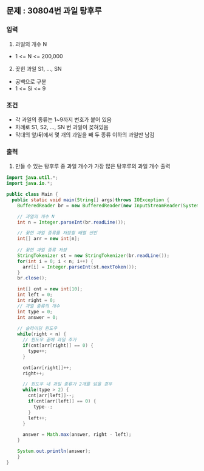 ## 문제 : 30804번 과일 탕후루 

### 입력
1. 과일의 개수 N
- 1 <= N <= 200,000
2. 꽂힌 과일 S1, ..., SN
- 공백으로 구분 
- 1 <= Si <= 9

### 조건 
- 각 과일의 종류는 1~9까지 번호가 붙어 있음 
- 차례로 S1, S2, ..., SN 번 과일이 꽂혀있음 
- 막대의 앞/뒤에서 몇 개의 과일을 빼 두 종류 이하의 과일만 남김 

### 출력
1. 만들 수 있는 탕후루 중 과일 개수가 가장 많은 탕후루의 과일 개수 출력 

```java
import java.util.*;
import java.io.*;

public class Main {
  public static void main(String[] args)throws IOException {
    BufferedReader br = new BufferedReader(new InputStreamReader(System.in));

    // 과일의 개수 N
    int n = Integer.parseInt(br.readLine());

    // 꽂힌 과일 종류를 저장할 배열 선언 
    int[] arr = new int[n]; 
    
    // 꽂힌 과일 종류 저장 
    StringTokenizer st = new StringTokenizer(br.readLine());
    for(int i = 0; i < n; i++) {
      arr[i] = Integer.parseInt(st.nextToken()); 
    }
    br.close(); 

    int[] cnt = new int[10];
    int left = 0; 
    int right = 0; 
    // 과일 종류의 개수 
    int type = 0;
    int answer = 0; 
    
    // 슬라이딩 윈도우 
    while(right < n) {
      // 윈도우 끝에 과일 추가 
      if(cnt[arr[right]] == 0) {
        type++; 
      }

      cnt[arr[right]]++; 
      right++;

      // 윈도우 내 과일 종류가 2개를 넘을 경우 
      while(type > 2) {
        cnt[arr[left]]--;
        if(cnt[arr[left]] == 0) {
          type--; 
        }
        left++;
      }

      answer = Math.max(answer, right - left);
    }

    System.out.println(answer); 
    }
}
```